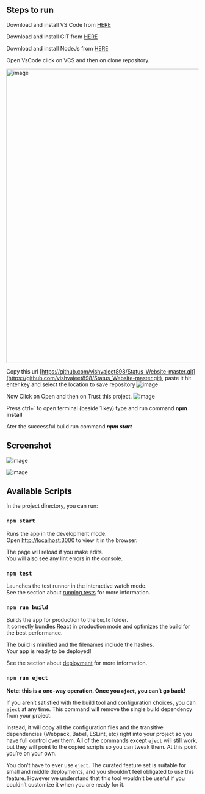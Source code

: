 ## Steps to run

Download and install VS Code from [HERE](https://code.visualstudio.com/)

Download and install GIT from [HERE](https://git-scm.com/downloads)

Download and install NodeJs from [HERE](https://nodejs.org/en/download/)

Open VsCode click on VCS and then on clone repository.

<img width="771" alt="image" src="https://user-images.githubusercontent.com/31389060/166222275-3f71cfae-cbc5-42c2-92db-721a1b55d69d.png">

Copy this url [https://github.com/vishvajeet898/Status_Website-master.git](https://github.com/vishvajeet898/Status_Website-master.git), paste it hit enter key and select the location to save repository
![image](https://user-images.githubusercontent.com/31389060/166222519-5e33bbba-cad2-4192-9878-cd2e4b97fb58.png)

Now Click on Open and then on Trust this project.
![image](https://user-images.githubusercontent.com/31389060/166222580-da7edc42-6afc-45c4-906e-9c34176878f2.png)

Press ctrl+` to open terminal  (beside 1 key) type and run command **npm install**

Ater the successful build run command ***npm start***

## Screenshot
![image](https://user-images.githubusercontent.com/31389060/166270594-16424ba5-294a-43e1-9bdf-8b777503a593.png)

![image](https://user-images.githubusercontent.com/31389060/166270486-52058163-27c2-4d25-9879-3df7ee3489c1.png)



## Available Scripts

In the project directory, you can run:

### `npm start`

Runs the app in the development mode.<br />
Open [http://localhost:3000](http://localhost:3000) to view it in the browser.

The page will reload if you make edits.<br />
You will also see any lint errors in the console.

### `npm test`

Launches the test runner in the interactive watch mode.<br />
See the section about [running tests](https://facebook.github.io/create-react-app/docs/running-tests) for more information.

### `npm run build`

Builds the app for production to the `build` folder.<br />
It correctly bundles React in production mode and optimizes the build for the best performance.

The build is minified and the filenames include the hashes.<br />
Your app is ready to be deployed!

See the section about [deployment](https://facebook.github.io/create-react-app/docs/deployment) for more information.

### `npm run eject`

**Note: this is a one-way operation. Once you `eject`, you can’t go back!**

If you aren’t satisfied with the build tool and configuration choices, you can `eject` at any time. This command will remove the single build dependency from your project.

Instead, it will copy all the configuration files and the transitive dependencies (Webpack, Babel, ESLint, etc) right into your project so you have full control over them. All of the commands except `eject` will still work, but they will point to the copied scripts so you can tweak them. At this point you’re on your own.

You don’t have to ever use `eject`. The curated feature set is suitable for small and middle deployments, and you shouldn’t feel obligated to use this feature. However we understand that this tool wouldn’t be useful if you couldn’t customize it when you are ready for it.


